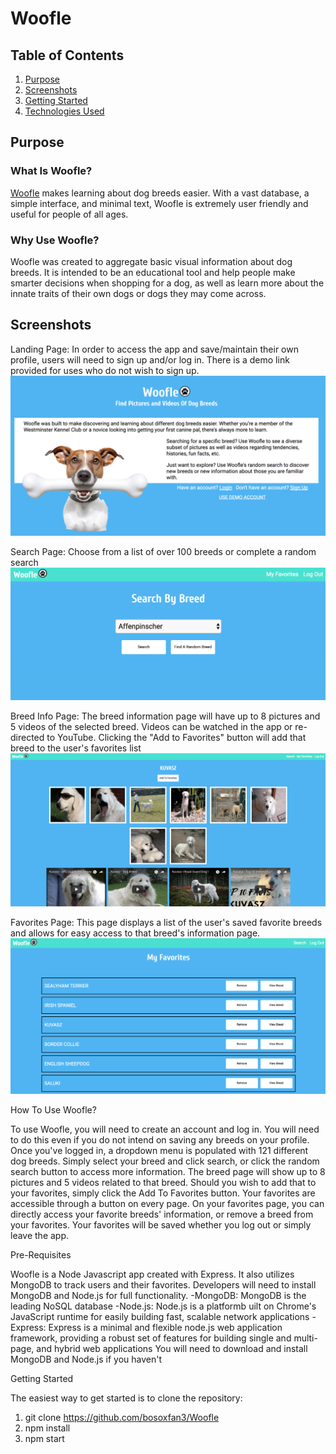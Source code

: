 Woofle
======

Table of Contents
-----------------
1. [Purpose](https://github.com/bosoxfan3/Woofle#purpose)
2. [Screenshots](https://github.com/bosoxfan3/Woofle#screenshots)
3. [Getting Started](https://github.com/bosoxfan3/Woofle#getting-started)
4. [Technologies Used](https://github.com/bosoxfan3/Woofle#technologies-used)

Purpose
-------
### What Is Woofle?
[Woofle](https://woofle.herokuapp.com/) makes learning about dog breeds easier. With a vast database, a simple interface, and minimal text, Woofle is extremely user friendly and useful for people of all ages.

### Why Use Woofle?
Woofle was created to aggregate basic visual information about dog breeds. It is intended to be an educational tool and help people make smarter decisions when shopping for a dog, as well as learn more about the innate traits of their own dogs or dogs they may come across.

Screenshots
-----------
Landing Page: In order to access the app and save/maintain their own profile, users will need to sign up and/or log in. There is a demo link provided for uses who do not wish to sign up.
![Landing Page](/screenshots/1.png)

Search Page: Choose from a list of over 100 breeds or complete a random search
![Search Page](/screenshots/2.png)

Breed Info Page: The breed information page will have up to 8 pictures and 5 videos of the selected breed. Videos can be watched in the app or re-directed to YouTube. Clicking the "Add to Favorites" button will add that breed to the user's favorites list
![Breed Info Page](/screenshots/3.png)

Favorites Page: This page displays a list of the user's saved favorite breeds and allows for easy access to that breed's information page.
![Favorites Page](/screenshots/4.png)

How To Use Woofle?

To use Woofle, you will need to create an account and log in. You will need to do this even if you do not intend on saving any breeds on your profile. Once you've logged in, a dropdown menu is populated with 121 different dog breeds. Simply select your breed and click search, or click the random search button to access more information. The breed page will show up to 8 pictures and 5 videos related to that breed. Should you wish to add that to your favorites, simply click the Add To Favorites button. Your favorites are accessible through a button on every page. On your favorites page, you can directly access your favorite breeds' information, or remove a breed from your favorites. Your favorites will be saved whether you log out or simply leave the app. 

Pre-Requisites

Woofle is a Node Javascript app created with Express. It also utilizes MongoDB to track users and their favorites. Developers will need to install MongoDB and Node.js for full functionality.
-MongoDB: MongoDB is the leading NoSQL database
-Node.js: Node.js is a platformb uilt on Chrome's JavaScript runtime for easily building fast, scalable network applications
-Express: Express is a minimal and flexible node.js web application framework, providing a robust set of features for building single and multi-page, and hybrid web applications
You will need to download and install MongoDB and Node.js if you haven't

Getting Started

The easiest way to get started is to clone the repository:
1. git clone https://github.com/bosoxfan3/Woofle
2. npm install
3. npm start

